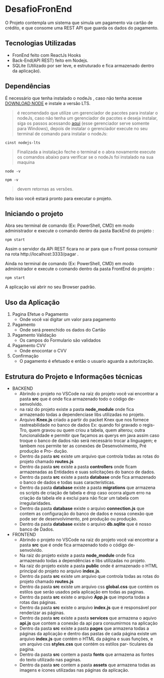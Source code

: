 # DesafioFronEnd
O Projeto contempla um sistema que simula um pagamento via cartão de crédito, e que consome uma REST API que guarda os dados do pagamento.

## Tecnologias Utilizadas
* FronEnd feito com ReactJs Hooks 
* Back-End(API REST) feito em Nodejs.
* SQLite (Utilizado por ser leve, e estruturado e fica armazenado dentro da aplicação).

## Dependências
É necessário que tenha instalado o nodeJs , caso não tenha acesse [DOWNLOAD NODE](https://nodejs.org) e instale a versão LTS.
>é recomendado que utilize um gerenciador de pacotes para instalar o nodeJs, caso não tenha um gerenciador de pacotes e deseja instalar, siga os passos acessando [aqui](https://chocolatey.org/install#individual) (esse gerenciador serve somente para Windows), depois de instalar o gerenciador execute no seu terminal de comando para instalar o nodeJs:
```
cinst nodejs-lts
```
>Finalizada a instalação feche o terminal e o abra novamente execute os comandos abaixo para verificar se o nodeJs foi instalado na sua maquina
```
node -v

npm -v
```
>devem retornas as versões. 

feito isso você estará pronto para executar o projeto.

## Iniciando o projeto
Abra seu terminal de comando (Ex: PowerShell, CMD) em modo administrador e execute o comando dentro da pasta BackEnd do projeto :
```
npm start
```
Assim o servidor da APi REST ficara no ar para que o Front possa consumir na rota http://localhost:3333/pagar .

Ainda no terminal de comando (Ex: PowerShell, CMD) em modo administrador e execute o comando dentro da pasta FrontEnd do projeto :
```
npm start
```
A aplicação vai abrir no seu Browser padrão.

## Uso da Aplicação 
1. Pagina Efetue o Pagamento 
   - Onde você vai digitar um valor para pagamento
2. Pagamento
   - Onde será preenchido os dados do Cartão
3. Pagamento Validação
   - Os campos do Formulario são validados
4. Pagamento CVV
   - Onde enocontar o CVV
5. Confirmação
   - O pagamento é efetuado e então o usuario aguarda a autorização.


## Estrutura do Projeto e Informações técnicas
* BACKEND
  - Abrindo o projeto no VSCode na raiz do projeto você vai encontrar a pasta **src** que é onde fica armazenado todo o código de- 
    senvolvido.  
  - na raiz do projeto existe a pasta **node_module** onde fica armazenado todas a dependenciase libs utilizadas no projeto.  
  - Arquivo **Knex.js** criado a partir do packet Knex que nos fornece rastreabilidade no banco de dados Ex: quando foi gravado o regis-
    Tro, quem gravou ou quem criou a tabela, quem alterou; outra funcionalidade e permitir que façamos as querys em java assim caso troque o 
    banco de dados não será necessário trocar a linguagem; e tambem nos permite ter as conexões de Desenvolvimento, Pré produção e Pro-
    dução.
  - Dentro da pasta **src** existe um arquivo que controla todas as rotas do projeto chamado **routes.js**
  - Dentro da pasta **src** existe a pasta **controllers** onde ficam armazenadas as Entidades e suas solicitações do banco de dados.
  - Dentro da pasta **src** existe a pasta **database** onde fica armazenado o banco de dados e todas suas características.
  - Dentro da pasta **database** existe a pasta **migrations** que armazena os scripts de criação de tabela e drop caso ocorra algum 
    erro na criação da tabela ele a exclui para não ficar um tabela com irregularidades.
  - Dentro da pasta **database** existe o arquivo **connection.js** que contem as configuração do banco de dados e nossa conexão 
    que pode ser de desenvolvimento, pré produção ou produção. 
  - Dentro da pasta **database** existe o arquivo **db.sqlite** que é nosso banco de Dados.
* FRONTEND
  - Abrindo o projeto no VSCode na raiz do projeto você vai encontrar a pasta **src** que é onde fica armazenado todo o código de- 
    senvolvido. 
  - Na raiz do projeto existe a pasta **node_module** onde fica armazenado todas a dependências e libs utilizadas no projeto.
  - Na raiz do projeto existe a pasta **public** onde é armazenado o HTML principal do projeto no arquivo **index.js**.
  - Dentro da pasta **src** existe um arquivo que controla todas as rotas do projeto chamado **routes.js**
  - Dentro da pasta **src** existe um arquivo css **global.css** que contém os estilos que serão usados pela aplicação em todas as paginas.
  - Dentro da pasta **src** existe o arquivo **App.js** que importa todas a rotas das páginas.
  - Dentro da pasta **src** existe o arquivo **index.js** que é responsável por renderizar as páginas.
  - Dentro da pasta **src** existe a pasta **services** que armazena o aquivo **api.js** que contem a conexão da api para consumirmos na aplicação
  - Dentro da pasta **src** existe a pasta **pages** que armazena todas a páginas da aplicação e dentro das pastas de cada página existe 
    um arquivo **index.js** que contém o HTML da página e suas funções, e um arquivo css **styles.css** que contém os estilos par-
    ticulares da pagina.
  - Dentro da pasta **src** contem a pasta **fonts** que armazena as fontes do texto utilizado nas paginas.
  - Dentro da pasta **src** contem a pasta **assets** que armazena todas as imagens e ícones utilizadas nas páginas da aplicação.
